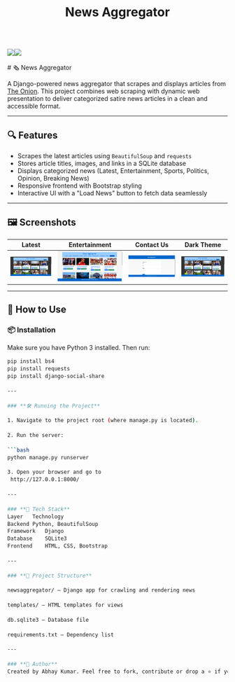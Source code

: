 

</p>
<h1 align = 'center'>News Aggregator</h1>
<br>

<br>

[![](https://img.shields.io/badge/Made_with-Python3-blue?style=for-the-badge&logo=python)](https://www.python.org "Python3")[![](https://img.shields.io/badge/Made_with-Django-blue?style=for-the-badge&logo=django)](https://www.djangoproject.com/ "Django")

</p>
# 🗞️ News Aggregator

A Django-powered news aggregator that scrapes and displays articles from [The Onion](https://www.theonion.com). This project combines web scraping with dynamic web presentation to deliver categorized satire news articles in a clean and accessible format.

---

## 🔍 Features

- Scrapes the latest articles using `BeautifulSoup` and `requests`
- Stores article titles, images, and links in a SQLite database
- Displays categorized news (Latest, Entertainment, Sports, Politics, Opinion, Breaking News)
- Responsive frontend with Bootstrap styling
- Interactive UI with a "Load News" button to fetch data seamlessly

---

## 🖼️ Screenshots

| Latest | Entertainment | Contact Us | Dark Theme |
|--------|---------------|------------|------------|
| ![Latest](Picture1.png) | ![Entertainment](Picture2.png) | ![Contact](Picture3.png) | ![Dark Theme](Picture4.png) |

---

## 🚀 How to Use

### 📦 Installation

Make sure you have Python 3 installed. Then run:

```bash
pip install bs4
pip install requests
pip install django-social-share

---

### **🛠️ Running the Project**

1. Navigate to the project root (where manage.py is located).

2. Run the server:

```bash
python manage.py runserver

3. Open your browser and go to
 http://127.0.0.1:8000/

---

### **🧰 Tech Stack**
Layer	Technology
Backend	Python, BeautifulSoup
Framework	Django
Database	SQLite3
Frontend	HTML, CSS, Bootstrap

---

### **📁 Project Structure**

newsaggregator/ – Django app for crawling and rendering news

templates/ – HTML templates for views

db.sqlite3 – Database file

requirements.txt – Dependency list

---

### **👤 Author**
Created by Abhay Kumar. Feel free to fork, contribute or drop a ⭐ if you find it useful!
